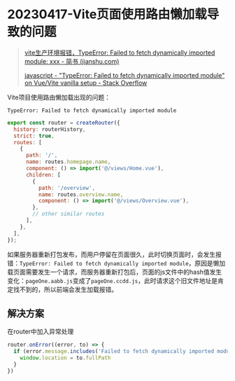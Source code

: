 # 20230417-Vite页面使用路由懒加载导致的问题

> [vite生产环境报错，TypeError: Failed to fetch dynamically imported module: xxx - 简书 (jianshu.com)](https://www.jianshu.com/p/a0cd5adf5df9)
>
> [javascript - "TypeError: Failed to fetch dynamically imported module" on Vue/Vite vanilla setup - Stack Overflow](https://stackoverflow.com/questions/69300341/typeerror-failed-to-fetch-dynamically-imported-module-on-vue-vite-vanilla-set/73090964)

Vite项目使用路由懒加载出现的问题：

`TypeError: Failed to fetch dynamically imported module`

```js
export const router = createRouter({
  history: routerHistory,
  strict: true,
  routes: [
    {
      path: '/',
      name: routes.homepage.name,
      component: () => import('@/views/Home.vue'),
      children: [
        {
          path: '/overview',
          name: routes.overview.name,
          component: () => import('@/views/Overview.vue'),
        },
        // other similar routes
      ],
    },
  ],
});
```

如果服务器重新打包发布，而用户停留在页面很久，此时切换页面时，会发生报错：`TypeError: Failed to fetch dynamically imported module`，原因是懒加载页面需要发生一个请求，而服务器重新打包后，页面的js文件中的hash值发生变化：`pageOne.aabb.js`变成了`pageOne.ccdd.js`，此时请求这个旧文件地址是肯定找不到的，所以前端会发生加载报错。

## 解决方案

在router中加入异常处理

```js
router.onError((error, to) => {
  if (error.message.includes('Failed to fetch dynamically imported module') || error.message.includes("Importing a module script failed")) {
    window.location = to.fullPath
  }
})
```

